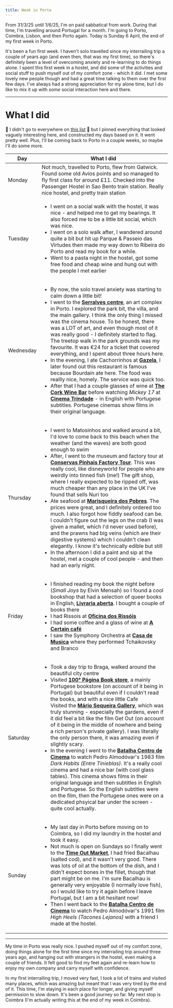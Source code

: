 ```yaml
---
title: Week in Porto
---
```


From 31/3/25 until 1/6/25, I'm on paid sabbatical from work. During that time, I'm travelling around Portugal for a month. I'm going to Porto, Coimbra, Lisbon, and then Porto again. Today is Sunday 6 April, the end of my first week in Porto. 

It's been a fun first week. I haven't solo travelled since my interrailing trip a couple of years ago (and even then, that was my first time), so there's definitely been a level of overcoming anxiety and re-learning to do things alone. I spent this first week in a hostel, and did some of the activities and social stuff to push myself out of my comfort zone - which it did. I met some lovely new people though and had a great time talking to them over the first few days. I've always had a strong appreciation for my alone time, but I do like to mix it up with *some* social interaction here and there.

--- 

# What I did 
📍 I didn't go to everywhere on [this list](https://maps.app.goo.gl/DEAXErhEVKJFyTmW6) 🔗 but I pinned everything that looked vaguely interesting here, and constructed my days based on it. It went pretty well. Plus, I'll be coming back to Porto in a couple weeks, so maybe I'll do some more. 

|Day|What I did|
|-------|---------|
|Monday  |Not much, travelled to Porto, flew from Gatwick. Found some old Avios points and so managed to fly first class for around £11. Checked into the Passenger Hostel in Sao Bento train station. Really nice hostel, and pretty train station|
Tuesday| <ul><li>I went on a social walk with the hostel, it was nice - and helped me to get my bearings. It also forced me to be a little bit social, which was nice.</li><li>I went on a solo walk after, I wandered around quite a bit but hit up Parque & Passeio das Virtudes then made my way down to Ribeira do Porto and read my book for a while.</li><li> Went to a pasta night in the hostel, got some free food and cheap wine and hung out with the people I met earlier</li></ul>|
Wednesday| <ul><li>By now, the solo travel anxiety was starting to calm down a little bit!</li><li>I went to the [**Serralves centre**](https://www.serralves.pt/), an art complex in Porto. I explored the park bit, the villa, and the main gallery. I think the only thing I missed was the cinema house. To be honest, there was a LOT of art, and even though most of it was really good - I definitely started to flag. The treetop walk in the park grounds was my favourite. It was €24 for a ticket that covered everything, and I spent about three hours here.<li>In the evening, I ate Cachorrinhos at [**Gazela**](https://g.co/kgs/XEJWbMA), I later found out this restaurant is famous because Bourdain ate here. The food was reallly nice, homely. The service was quick too.</li><li> After that I had a couple glasses of wine at [**The Cork Wine Bar**](https://g.co/kgs/ELsBtQT) before watching *Mickey 17* at [**Cinema Trindade**](https://g.co/kgs/RqL1FZ9) - in English with Portugese subtitles. Portugese cinemas show films in their original language. </ul>| 
Thursday| <ul><li> I went to Matosinhos and walked around a bit, I'd love to come back to this beach when the weather (and the waves) are both good enough to swim </li><li>After, I went to the museum and factory tour at [**Conservas Pinhais Factory Tour**](https://visitar.conservaspinhais.com/). This was really cool, like disneyworld for people who are weirdly into tinned fish (me!) The gift shop, where I really expected to be ripped off, was much cheaper than any place in the UK I've found that sells Nuri too </li><li> Ate seafood at [**Marisqueira dos Pobres**](https://g.co/kgs/QtvkW75). The prices were great, and I definitely ordered too much. I also forgot how fiddly seafood can be. I couldn't figure out the legs on the crab (I was given a mallet, which I'd never used before), and the prawns had big veins (which are their digestive systems) which I couldn't clean elegantly. I know it's technically edible but still </li><li>In the afternoon I did a paint and sip at the hostel, met a couple of cool people - and then had an early night.</li></ul>| 
Friday|<ul><li>I finished reading my book the night before (*Small Joys* by Elvin Mensah) so I found a cool bookshop that had a selection of queer books in English, [**Livraria aberta**](https://g.co/kgs/HH1kgnm). I bought a couple of books there</li><li>I had Rissois at [**Oficina dos Rissóis**](https://g.co/kgs/yehj6mV)</li><li> I had some coffee and a glass of wine at [**A Certain café**](https://g.co/kgs/PktRQXP)</li><li>I saw the Symphony Orchestra at [**Casa de Musica**](https://casadamusica.com/event/tchaikovski-o-segundo-concerto/) where they performed Tchaikovsky and Branco</li></ul>|
Saturday|<ul><li> Took a day trip to Braga, walked around the beautiful city centre </li><li> Visited [**100° Página Book store**](https://g.co/kgs/viiqg5F), a mainly Portugese bookstore (on account of it being in Portugal) but beautiful even if I couldn't read the books, and with a nice little Cafe</li></li> Visited the [**Mário Sequeira Gallery**](https://g.co/kgs/9EQq5cJ), which was truly stunning - especially the gardens, even if it did feel a bit like the film Get Out (on account of it being in the middle of nowhere and being a rich person's private gallery). I was literally the only person there, it was amazing even if slightly scary. <li> In the evening I went to the [**Batalha Centro de Cinema**](https://g.co/kgs/BXX6uoK) to watch Pedro Almodóvar's 1983 film *Dark Habits (Entre Tinieblas)*. It's a really cool cinema and had a nice bar (with cool glass tables). This cinema shows films in their original language and then subtitles in English and Portugese. So the English subtitles were on the film, then the Portugese ones were on a dedicated phsyical bar under the screen - quite cool actually. </li></ul> |
Sunday|<ul><li>My last day in Porto before moving on to Coimbra, so I did my laundry in the hostel and took it easy.</li><li>Not much is open on Sundays so I finally went to the [**Time Out Market**](https://g.co/kgs/dAe4yyy), I had fried Bacalhau (salted cod), and it wasn't very good. There was lots of oil at the bottom of the dish, and I didn't expect bones in the fillet, though that part might be on me. I'm sure Bacalhau is generally very enjoyable (I normally love fish), so I would like to try it again before I leave Portugal, but I am a bit hesitant now!</li><li> Then I went back to the [**Batalha Centro de Cinema**](https://g.co/kgs/BXX6uoK) to watch Pedro Almodóvar's 1991 film *High Heels (Tacones Lejanos)* with a friend I made at the hostel. </li></ul> |

---

My time in Porto was really nice. I pushed myself out of my comfort zone, doing things alone for the first time since my interrailing trip around three years ago, and hanging out with strangers in the hostel, even making a couple of friends. It felt good to find my feet again and re-learn how to enjoy my own company and carry myself with confidence. 

In my first interrailing trip, I moved very fast, I took a lot of trains and visited many places, which was amazing but meant that I was very tired by the end of it. This time, I'm staying in each place for longer, and giving myself permission to slow down. It's been a good journey so far. My next stop is Coimbra (I'm actually writing this at the end of my week in Coimbra). 